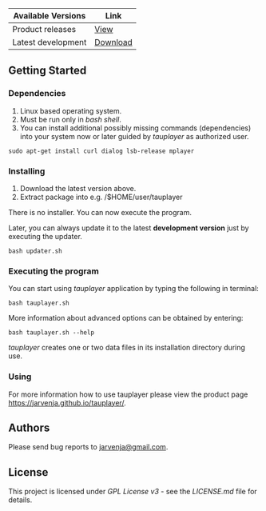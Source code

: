 | Available Versions | Link |
|---|---|
| Product releases | [View](https://github.com/jarvenja/tauplayer/tags) |
| Latest development | [Download](https://github.com/jarvenja/tauplayer/archive/main.zip) |

## Getting Started

### Dependencies

1) Linux based operating system.
2) Must be run only in _bash shell_.
3) You can install additional possibly missing commands (dependencies) into your system now or later guided by _tauplayer_ as authorized user.

  ```
  sudo apt-get install curl dialog lsb-release mplayer
  ```

### Installing

1) Download the latest version above. 
2) Extract package into e.g. /$HOME/user/tauplayer

There is no installer. You can now execute the program.

Later, you can always update it to the latest **development version** just by executing the updater.

  ```
  bash updater.sh
  ```

### Executing the program

You can start using _tauplayer_ application by typing the following in terminal:
```
bash tauplayer.sh
```
More information about advanced options can be obtained by entering: 

```
bash tauplayer.sh --help
```
_tauplayer_ creates one or two data files in its installation directory during use.

### Using 

For more information how to use tauplayer please view the product page https://jarvenja.github.io/tauplayer/.

## Authors

Please send bug reports to jarvenja@gmail.com.

## License

This project is licensed under _GPL License v3_ - see the _LICENSE.md_ file for details.

